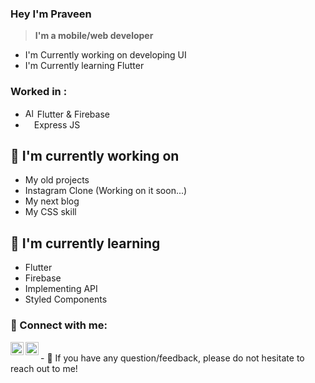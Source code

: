 ### Hey I'm Praveen 
>**I'm a mobile/web developer**
- I'm Currently working on developing UI
- I'm Currently learning Flutter
### Worked in  :
- <img title="a title" alt="Alt text" width=15 src="https://cdn.discordapp.com/emojis/427942750277730305.webp?size=56&quality=lossless"> Flutter & Firebase
- <img src="https://external-content.duckduckgo.com/ip3/expressjs.com.ico" width=10> Express JS


## 🔭 I'm currently working on

- My old projects
- Instagram Clone (Working on it soon...)
- My next blog
- My CSS skill

## 🌱 I'm currently learning

- Flutter
- Firebase
- Implementing API
- Styled Components  

### 🤝 Connect with me:

<a href="www.linkedin.com/in/praveen-184060240"><img align="left" src="https://raw.githubusercontent.com/yushi1007/yushi1007/main/images/linkedin.svg" alt="Yu Shi | LinkedIn" width="21px"/></a>
<a href="https://www.instagram.com/praveen_sparkzzz/"><img align="left" src="https://raw.githubusercontent.com/yushi1007/yushi1007/main/images/instagram.svg" alt="Yu Shi | Instagram" width="21px"/></a>

</br>
- 💬 If you have any question/feedback, please do not hesitate to reach out to me!


 [#flutter]: https://flutter.dev
